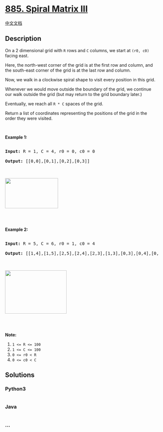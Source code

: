 # [885. Spiral Matrix III](https://leetcode.com/problems/spiral-matrix-iii)

[中文文档](/solution/0800-0899/0885.Spiral%20Matrix%20III/README.md)

## Description

<p>On a 2 dimensional grid with <code>R</code> rows and <code>C</code> columns, we start at <code>(r0, c0)</code> facing east.</p>

<p>Here, the north-west corner of the grid is at the&nbsp;first row and column, and the south-east corner of the grid is at the last row and column.</p>

<p>Now, we walk in a clockwise spiral shape to visit every position in this grid.&nbsp;</p>

<p>Whenever we would move outside the boundary of the grid, we continue our walk outside the grid (but may return to the grid boundary later.)&nbsp;</p>

<p>Eventually, we reach all <code>R * C</code> spaces of the grid.</p>

<p>Return a list of coordinates representing the positions of the grid in the order they were visited.</p>

<p>&nbsp;</p>

<p><strong>Example 1:</strong></p>

<pre>

<strong>Input: </strong>R = <span id="example-input-1-1">1</span>, C = <span id="example-input-1-2">4</span>, r0 = <span id="example-input-1-3">0</span>, c0 = <span id="example-input-1-4">0</span>

<strong>Output: </strong><span id="example-output-1">[[0,0],[0,1],[0,2],[0,3]]</span>



<img alt="" src="https://cdn.jsdelivr.net/gh/doocs/leetcode@main/solution/0800-0899/0885.Spiral%20Matrix%20III/images/example_1.png" style="width: 174px; height: 99px;" />

</pre>

<p>&nbsp;</p>

<p><strong>Example 2:</strong></p>

<pre>

<strong>Input: </strong>R = <span id="example-input-2-1">5</span>, C = <span id="example-input-2-2">6</span>, r0 = <span id="example-input-2-3">1</span>, c0 = <span id="example-input-2-4">4</span>

<strong>Output: </strong><span id="example-output-2">[[1,4],[1,5],[2,5],[2,4],[2,3],[1,3],[0,3],[0,4],[0,5],[3,5],[3,4],[3,3],[3,2],[2,2],[1,2],[0,2],[4,5],[4,4],[4,3],[4,2],[4,1],[3,1],[2,1],[1,1],[0,1],[4,0],[3,0],[2,0],[1,0],[0,0]]</span>



<img alt="" src="https://cdn.jsdelivr.net/gh/doocs/leetcode@main/solution/0800-0899/0885.Spiral%20Matrix%20III/images/example_2.png" style="width: 202px; height: 142px;" />

</pre>

<div>

<div>

<p>&nbsp;</p>

<p><strong>Note:</strong></p>

<ol>
	<li><code>1 &lt;= R &lt;= 100</code></li>
	<li><code>1 &lt;= C &lt;= 100</code></li>
	<li><code>0 &lt;= r0 &lt; R</code></li>
	<li><code>0 &lt;= c0 &lt; C</code></li>
</ol>

</div>

</div>

## Solutions

<!-- tabs:start -->

### **Python3**

```python

```

### **Java**

```java

```

### **...**

```

```

<!-- tabs:end -->
